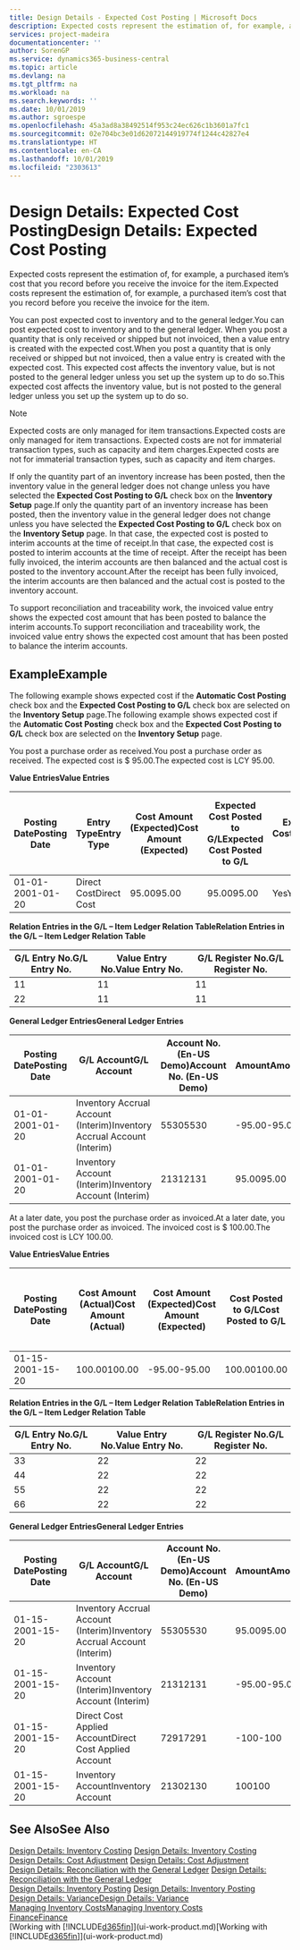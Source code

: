 ```yaml
---
title: Design Details - Expected Cost Posting | Microsoft Docs
description: Expected costs represent the estimation of, for example, a purchased item’s cost that you record before you receive the invoice for the item.
services: project-madeira
documentationcenter: ''
author: SorenGP
ms.service: dynamics365-business-central
ms.topic: article
ms.devlang: na
ms.tgt_pltfrm: na
ms.workload: na
ms.search.keywords: ''
ms.date: 10/01/2019
ms.author: sgroespe
ms.openlocfilehash: 45a3ad8a38492514f953c24ec626c1b3601a7fc1
ms.sourcegitcommit: 02e704bc3e01d62072144919774f1244c42827e4
ms.translationtype: HT
ms.contentlocale: en-CA
ms.lasthandoff: 10/01/2019
ms.locfileid: "2303613"
---
```

# <a name="design-details-expected-cost-posting"></a><span data-ttu-id="d4f04-103">Design Details: Expected Cost Posting</span><span class="sxs-lookup"><span data-stu-id="d4f04-103">Design Details: Expected Cost Posting</span></span>
<span data-ttu-id="d4f04-104">Expected costs represent the estimation of, for example, a purchased item’s cost that you record before you receive the invoice for the item.</span><span class="sxs-lookup"><span data-stu-id="d4f04-104">Expected costs represent the estimation of, for example, a purchased item’s cost that you record before you receive the invoice for the item.</span></span>  

 <span data-ttu-id="d4f04-105">You can post expected cost to inventory and to the general ledger.</span><span class="sxs-lookup"><span data-stu-id="d4f04-105">You can post expected cost to inventory and to the general ledger.</span></span> <span data-ttu-id="d4f04-106">When you post a quantity that is only received or shipped but not invoiced, then a value entry is created with the expected cost.</span><span class="sxs-lookup"><span data-stu-id="d4f04-106">When you post a quantity that is only received or shipped but not invoiced, then a value entry is created with the expected cost.</span></span> <span data-ttu-id="d4f04-107">This expected cost affects the inventory value, but is not posted to the general ledger unless you set up the system up to do so.</span><span class="sxs-lookup"><span data-stu-id="d4f04-107">This expected cost affects the inventory value, but is not posted to the general ledger unless you set up the system up to do so.</span></span>  

> [!NOTE]  
>  <span data-ttu-id="d4f04-108">Expected costs are only managed for item transactions.</span><span class="sxs-lookup"><span data-stu-id="d4f04-108">Expected costs are only managed for item transactions.</span></span> <span data-ttu-id="d4f04-109">Expected costs are not for immaterial transaction types, such as capacity and item charges.</span><span class="sxs-lookup"><span data-stu-id="d4f04-109">Expected costs are not for immaterial transaction types, such as capacity and item charges.</span></span>  

 <span data-ttu-id="d4f04-110">If only the quantity part of an inventory increase has been posted, then the inventory value in the general ledger does not change unless you have selected the **Expected Cost Posting to G/L** check box on the **Inventory Setup** page.</span><span class="sxs-lookup"><span data-stu-id="d4f04-110">If only the quantity part of an inventory increase has been posted, then the inventory value in the general ledger does not change unless you have selected the **Expected Cost Posting to G/L** check box on the **Inventory Setup** page.</span></span> <span data-ttu-id="d4f04-111">In that case, the expected cost is posted to interim accounts at the time of receipt.</span><span class="sxs-lookup"><span data-stu-id="d4f04-111">In that case, the expected cost is posted to interim accounts at the time of receipt.</span></span> <span data-ttu-id="d4f04-112">After the receipt has been fully invoiced, the interim accounts are then balanced and the actual cost is posted to the inventory account.</span><span class="sxs-lookup"><span data-stu-id="d4f04-112">After the receipt has been fully invoiced, the interim accounts are then balanced and the actual cost is posted to the inventory account.</span></span>  

 <span data-ttu-id="d4f04-113">To support reconciliation and traceability work, the invoiced value entry shows the expected cost amount that has been posted to balance the interim accounts.</span><span class="sxs-lookup"><span data-stu-id="d4f04-113">To support reconciliation and traceability work, the invoiced value entry shows the expected cost amount that has been posted to balance the interim accounts.</span></span>  

## <a name="example"></a><span data-ttu-id="d4f04-114">Example</span><span class="sxs-lookup"><span data-stu-id="d4f04-114">Example</span></span>  
 <span data-ttu-id="d4f04-115">The following example shows expected cost if the **Automatic Cost Posting** check box and the **Expected Cost Posting to G/L** check box are selected on the **Inventory Setup** page.</span><span class="sxs-lookup"><span data-stu-id="d4f04-115">The following example shows expected cost if the **Automatic Cost Posting** check box and the **Expected Cost Posting to G/L** check box are selected on the **Inventory Setup** page.</span></span>  

 <span data-ttu-id="d4f04-116">You post a purchase order as received.</span><span class="sxs-lookup"><span data-stu-id="d4f04-116">You post a purchase order as received.</span></span> <span data-ttu-id="d4f04-117">The expected cost is $ 95.00.</span><span class="sxs-lookup"><span data-stu-id="d4f04-117">The expected cost is LCY 95.00.</span></span>  

 <span data-ttu-id="d4f04-118">**Value Entries**</span><span class="sxs-lookup"><span data-stu-id="d4f04-118">**Value Entries**</span></span>  

|<span data-ttu-id="d4f04-119">Posting Date</span><span class="sxs-lookup"><span data-stu-id="d4f04-119">Posting Date</span></span>|<span data-ttu-id="d4f04-120">Entry Type</span><span class="sxs-lookup"><span data-stu-id="d4f04-120">Entry Type</span></span>|<span data-ttu-id="d4f04-121">Cost Amount (Expected)</span><span class="sxs-lookup"><span data-stu-id="d4f04-121">Cost Amount (Expected)</span></span>|<span data-ttu-id="d4f04-122">Expected Cost Posted to G/L</span><span class="sxs-lookup"><span data-stu-id="d4f04-122">Expected Cost Posted to G/L</span></span>|<span data-ttu-id="d4f04-123">Expected Cost</span><span class="sxs-lookup"><span data-stu-id="d4f04-123">Expected Cost</span></span>|<span data-ttu-id="d4f04-124">Item Ledger Entry No.</span><span class="sxs-lookup"><span data-stu-id="d4f04-124">Item Ledger Entry No.</span></span>|<span data-ttu-id="d4f04-125">Entry No.</span><span class="sxs-lookup"><span data-stu-id="d4f04-125">Entry No.</span></span>|  
|------------------|----------------|------------------------------|----------------------------------|-------------------|---------------------------|---------------|  
|<span data-ttu-id="d4f04-126">01-01-20</span><span class="sxs-lookup"><span data-stu-id="d4f04-126">01-01-20</span></span>|<span data-ttu-id="d4f04-127">Direct Cost</span><span class="sxs-lookup"><span data-stu-id="d4f04-127">Direct Cost</span></span>|<span data-ttu-id="d4f04-128">95.00</span><span class="sxs-lookup"><span data-stu-id="d4f04-128">95.00</span></span>|<span data-ttu-id="d4f04-129">95.00</span><span class="sxs-lookup"><span data-stu-id="d4f04-129">95.00</span></span>|<span data-ttu-id="d4f04-130">Yes</span><span class="sxs-lookup"><span data-stu-id="d4f04-130">Yes</span></span>|<span data-ttu-id="d4f04-131">1</span><span class="sxs-lookup"><span data-stu-id="d4f04-131">1</span></span>|<span data-ttu-id="d4f04-132">1</span><span class="sxs-lookup"><span data-stu-id="d4f04-132">1</span></span>|  

 <span data-ttu-id="d4f04-133">**Relation Entries in the G/L – Item Ledger Relation Table**</span><span class="sxs-lookup"><span data-stu-id="d4f04-133">**Relation Entries in the G/L – Item Ledger Relation Table**</span></span>  

|<span data-ttu-id="d4f04-134">G/L Entry No.</span><span class="sxs-lookup"><span data-stu-id="d4f04-134">G/L Entry No.</span></span>|<span data-ttu-id="d4f04-135">Value Entry No.</span><span class="sxs-lookup"><span data-stu-id="d4f04-135">Value Entry No.</span></span>|<span data-ttu-id="d4f04-136">G/L Register No.</span><span class="sxs-lookup"><span data-stu-id="d4f04-136">G/L Register No.</span></span>|  
|--------------------|---------------------|-----------------------|  
|<span data-ttu-id="d4f04-137">1</span><span class="sxs-lookup"><span data-stu-id="d4f04-137">1</span></span>|<span data-ttu-id="d4f04-138">1</span><span class="sxs-lookup"><span data-stu-id="d4f04-138">1</span></span>|<span data-ttu-id="d4f04-139">1</span><span class="sxs-lookup"><span data-stu-id="d4f04-139">1</span></span>|  
|<span data-ttu-id="d4f04-140">2</span><span class="sxs-lookup"><span data-stu-id="d4f04-140">2</span></span>|<span data-ttu-id="d4f04-141">1</span><span class="sxs-lookup"><span data-stu-id="d4f04-141">1</span></span>|<span data-ttu-id="d4f04-142">1</span><span class="sxs-lookup"><span data-stu-id="d4f04-142">1</span></span>|  

 <span data-ttu-id="d4f04-143">**General Ledger Entries**</span><span class="sxs-lookup"><span data-stu-id="d4f04-143">**General Ledger Entries**</span></span>  

|<span data-ttu-id="d4f04-144">Posting Date</span><span class="sxs-lookup"><span data-stu-id="d4f04-144">Posting Date</span></span>|<span data-ttu-id="d4f04-145">G/L Account</span><span class="sxs-lookup"><span data-stu-id="d4f04-145">G/L Account</span></span>|<span data-ttu-id="d4f04-146">Account No. (En-US Demo)</span><span class="sxs-lookup"><span data-stu-id="d4f04-146">Account No. (En-US Demo)</span></span>|<span data-ttu-id="d4f04-147">Amount</span><span class="sxs-lookup"><span data-stu-id="d4f04-147">Amount</span></span>|<span data-ttu-id="d4f04-148">Entry No.</span><span class="sxs-lookup"><span data-stu-id="d4f04-148">Entry No.</span></span>|  
|------------------|------------------|---------------------------------|------------|---------------|  
|<span data-ttu-id="d4f04-149">01-01-20</span><span class="sxs-lookup"><span data-stu-id="d4f04-149">01-01-20</span></span>|<span data-ttu-id="d4f04-150">Inventory Accrual Account (Interim)</span><span class="sxs-lookup"><span data-stu-id="d4f04-150">Inventory Accrual Account (Interim)</span></span>|<span data-ttu-id="d4f04-151">5530</span><span class="sxs-lookup"><span data-stu-id="d4f04-151">5530</span></span>|<span data-ttu-id="d4f04-152">-95.00</span><span class="sxs-lookup"><span data-stu-id="d4f04-152">-95.00</span></span>|<span data-ttu-id="d4f04-153">2</span><span class="sxs-lookup"><span data-stu-id="d4f04-153">2</span></span>|  
|<span data-ttu-id="d4f04-154">01-01-20</span><span class="sxs-lookup"><span data-stu-id="d4f04-154">01-01-20</span></span>|<span data-ttu-id="d4f04-155">Inventory Account (Interim)</span><span class="sxs-lookup"><span data-stu-id="d4f04-155">Inventory Account (Interim)</span></span>|<span data-ttu-id="d4f04-156">2131</span><span class="sxs-lookup"><span data-stu-id="d4f04-156">2131</span></span>|<span data-ttu-id="d4f04-157">95.00</span><span class="sxs-lookup"><span data-stu-id="d4f04-157">95.00</span></span>|<span data-ttu-id="d4f04-158">1</span><span class="sxs-lookup"><span data-stu-id="d4f04-158">1</span></span>|  

 <span data-ttu-id="d4f04-159">At a later date, you post the purchase order as invoiced.</span><span class="sxs-lookup"><span data-stu-id="d4f04-159">At a later date, you post the purchase order as invoiced.</span></span> <span data-ttu-id="d4f04-160">The invoiced cost is $ 100.00.</span><span class="sxs-lookup"><span data-stu-id="d4f04-160">The invoiced cost is LCY 100.00.</span></span>  

 <span data-ttu-id="d4f04-161">**Value Entries**</span><span class="sxs-lookup"><span data-stu-id="d4f04-161">**Value Entries**</span></span>  

|<span data-ttu-id="d4f04-162">Posting Date</span><span class="sxs-lookup"><span data-stu-id="d4f04-162">Posting Date</span></span>|<span data-ttu-id="d4f04-163">Cost Amount (Actual)</span><span class="sxs-lookup"><span data-stu-id="d4f04-163">Cost Amount (Actual)</span></span>|<span data-ttu-id="d4f04-164">Cost Amount (Expected)</span><span class="sxs-lookup"><span data-stu-id="d4f04-164">Cost Amount (Expected)</span></span>|<span data-ttu-id="d4f04-165">Cost Posted to G/L</span><span class="sxs-lookup"><span data-stu-id="d4f04-165">Cost Posted to G/L</span></span>|<span data-ttu-id="d4f04-166">Expected Cost</span><span class="sxs-lookup"><span data-stu-id="d4f04-166">Expected Cost</span></span>|<span data-ttu-id="d4f04-167">Item Ledger Entry No.</span><span class="sxs-lookup"><span data-stu-id="d4f04-167">Item Ledger Entry No.</span></span>|<span data-ttu-id="d4f04-168">Entry No.</span><span class="sxs-lookup"><span data-stu-id="d4f04-168">Entry No.</span></span>|  
|------------------|----------------------------|------------------------------|-------------------------|-------------------|---------------------------|---------------|  
|<span data-ttu-id="d4f04-169">01-15-20</span><span class="sxs-lookup"><span data-stu-id="d4f04-169">01-15-20</span></span>|<span data-ttu-id="d4f04-170">100.00</span><span class="sxs-lookup"><span data-stu-id="d4f04-170">100.00</span></span>|<span data-ttu-id="d4f04-171">-95.00</span><span class="sxs-lookup"><span data-stu-id="d4f04-171">-95.00</span></span>|<span data-ttu-id="d4f04-172">100.00</span><span class="sxs-lookup"><span data-stu-id="d4f04-172">100.00</span></span>|<span data-ttu-id="d4f04-173">No</span><span class="sxs-lookup"><span data-stu-id="d4f04-173">No</span></span>|<span data-ttu-id="d4f04-174">1</span><span class="sxs-lookup"><span data-stu-id="d4f04-174">1</span></span>|<span data-ttu-id="d4f04-175">2</span><span class="sxs-lookup"><span data-stu-id="d4f04-175">2</span></span>|  

 <span data-ttu-id="d4f04-176">**Relation Entries in the G/L – Item Ledger Relation Table**</span><span class="sxs-lookup"><span data-stu-id="d4f04-176">**Relation Entries in the G/L – Item Ledger Relation Table**</span></span>  

|<span data-ttu-id="d4f04-177">G/L Entry No.</span><span class="sxs-lookup"><span data-stu-id="d4f04-177">G/L Entry No.</span></span>|<span data-ttu-id="d4f04-178">Value Entry No.</span><span class="sxs-lookup"><span data-stu-id="d4f04-178">Value Entry No.</span></span>|<span data-ttu-id="d4f04-179">G/L Register No.</span><span class="sxs-lookup"><span data-stu-id="d4f04-179">G/L Register No.</span></span>|  
|--------------------|---------------------|-----------------------|  
|<span data-ttu-id="d4f04-180">3</span><span class="sxs-lookup"><span data-stu-id="d4f04-180">3</span></span>|<span data-ttu-id="d4f04-181">2</span><span class="sxs-lookup"><span data-stu-id="d4f04-181">2</span></span>|<span data-ttu-id="d4f04-182">2</span><span class="sxs-lookup"><span data-stu-id="d4f04-182">2</span></span>|  
|<span data-ttu-id="d4f04-183">4</span><span class="sxs-lookup"><span data-stu-id="d4f04-183">4</span></span>|<span data-ttu-id="d4f04-184">2</span><span class="sxs-lookup"><span data-stu-id="d4f04-184">2</span></span>|<span data-ttu-id="d4f04-185">2</span><span class="sxs-lookup"><span data-stu-id="d4f04-185">2</span></span>|  
|<span data-ttu-id="d4f04-186">5</span><span class="sxs-lookup"><span data-stu-id="d4f04-186">5</span></span>|<span data-ttu-id="d4f04-187">2</span><span class="sxs-lookup"><span data-stu-id="d4f04-187">2</span></span>|<span data-ttu-id="d4f04-188">2</span><span class="sxs-lookup"><span data-stu-id="d4f04-188">2</span></span>|  
|<span data-ttu-id="d4f04-189">6</span><span class="sxs-lookup"><span data-stu-id="d4f04-189">6</span></span>|<span data-ttu-id="d4f04-190">2</span><span class="sxs-lookup"><span data-stu-id="d4f04-190">2</span></span>|<span data-ttu-id="d4f04-191">2</span><span class="sxs-lookup"><span data-stu-id="d4f04-191">2</span></span>|  

 <span data-ttu-id="d4f04-192">**General Ledger Entries**</span><span class="sxs-lookup"><span data-stu-id="d4f04-192">**General Ledger Entries**</span></span>  

|<span data-ttu-id="d4f04-193">Posting Date</span><span class="sxs-lookup"><span data-stu-id="d4f04-193">Posting Date</span></span>|<span data-ttu-id="d4f04-194">G/L Account</span><span class="sxs-lookup"><span data-stu-id="d4f04-194">G/L Account</span></span>|<span data-ttu-id="d4f04-195">Account No. (En-US Demo)</span><span class="sxs-lookup"><span data-stu-id="d4f04-195">Account No. (En-US Demo)</span></span>|<span data-ttu-id="d4f04-196">Amount</span><span class="sxs-lookup"><span data-stu-id="d4f04-196">Amount</span></span>|<span data-ttu-id="d4f04-197">Entry No.</span><span class="sxs-lookup"><span data-stu-id="d4f04-197">Entry No.</span></span>|  
|------------------|------------------|---------------------------------|------------|---------------|  
|<span data-ttu-id="d4f04-198">01-15-20</span><span class="sxs-lookup"><span data-stu-id="d4f04-198">01-15-20</span></span>|<span data-ttu-id="d4f04-199">Inventory Accrual Account (Interim)</span><span class="sxs-lookup"><span data-stu-id="d4f04-199">Inventory Accrual Account (Interim)</span></span>|<span data-ttu-id="d4f04-200">5530</span><span class="sxs-lookup"><span data-stu-id="d4f04-200">5530</span></span>|<span data-ttu-id="d4f04-201">95.00</span><span class="sxs-lookup"><span data-stu-id="d4f04-201">95.00</span></span>|<span data-ttu-id="d4f04-202">4</span><span class="sxs-lookup"><span data-stu-id="d4f04-202">4</span></span>|  
|<span data-ttu-id="d4f04-203">01-15-20</span><span class="sxs-lookup"><span data-stu-id="d4f04-203">01-15-20</span></span>|<span data-ttu-id="d4f04-204">Inventory Account (Interim)</span><span class="sxs-lookup"><span data-stu-id="d4f04-204">Inventory Account (Interim)</span></span>|<span data-ttu-id="d4f04-205">2131</span><span class="sxs-lookup"><span data-stu-id="d4f04-205">2131</span></span>|<span data-ttu-id="d4f04-206">-95.00</span><span class="sxs-lookup"><span data-stu-id="d4f04-206">-95.00</span></span>|<span data-ttu-id="d4f04-207">3</span><span class="sxs-lookup"><span data-stu-id="d4f04-207">3</span></span>|  
|<span data-ttu-id="d4f04-208">01-15-20</span><span class="sxs-lookup"><span data-stu-id="d4f04-208">01-15-20</span></span>|<span data-ttu-id="d4f04-209">Direct Cost Applied Account</span><span class="sxs-lookup"><span data-stu-id="d4f04-209">Direct Cost Applied Account</span></span>|<span data-ttu-id="d4f04-210">7291</span><span class="sxs-lookup"><span data-stu-id="d4f04-210">7291</span></span>|<span data-ttu-id="d4f04-211">-100</span><span class="sxs-lookup"><span data-stu-id="d4f04-211">-100</span></span>|<span data-ttu-id="d4f04-212">6</span><span class="sxs-lookup"><span data-stu-id="d4f04-212">6</span></span>|  
|<span data-ttu-id="d4f04-213">01-15-20</span><span class="sxs-lookup"><span data-stu-id="d4f04-213">01-15-20</span></span>|<span data-ttu-id="d4f04-214">Inventory Account</span><span class="sxs-lookup"><span data-stu-id="d4f04-214">Inventory Account</span></span>|<span data-ttu-id="d4f04-215">2130</span><span class="sxs-lookup"><span data-stu-id="d4f04-215">2130</span></span>|<span data-ttu-id="d4f04-216">100</span><span class="sxs-lookup"><span data-stu-id="d4f04-216">100</span></span>|<span data-ttu-id="d4f04-217">5</span><span class="sxs-lookup"><span data-stu-id="d4f04-217">5</span></span>|  

## <a name="see-also"></a><span data-ttu-id="d4f04-218">See Also</span><span class="sxs-lookup"><span data-stu-id="d4f04-218">See Also</span></span>
 <span data-ttu-id="d4f04-219">[Design Details: Inventory Costing](design-details-inventory-costing.md) </span><span class="sxs-lookup"><span data-stu-id="d4f04-219">[Design Details: Inventory Costing](design-details-inventory-costing.md) </span></span>  
 <span data-ttu-id="d4f04-220">[Design Details: Cost Adjustment](design-details-cost-adjustment.md) </span><span class="sxs-lookup"><span data-stu-id="d4f04-220">[Design Details: Cost Adjustment](design-details-cost-adjustment.md) </span></span>  
 <span data-ttu-id="d4f04-221">[Design Details: Reconciliation with the General Ledger](design-details-reconciliation-with-the-general-ledger.md) </span><span class="sxs-lookup"><span data-stu-id="d4f04-221">[Design Details: Reconciliation with the General Ledger](design-details-reconciliation-with-the-general-ledger.md) </span></span>  
 <span data-ttu-id="d4f04-222">[Design Details: Inventory Posting](design-details-inventory-posting.md) </span><span class="sxs-lookup"><span data-stu-id="d4f04-222">[Design Details: Inventory Posting](design-details-inventory-posting.md) </span></span>  
 [<span data-ttu-id="d4f04-223">Design Details: Variance</span><span class="sxs-lookup"><span data-stu-id="d4f04-223">Design Details: Variance</span></span>](design-details-variance.md)  
 [<span data-ttu-id="d4f04-224">Managing Inventory Costs</span><span class="sxs-lookup"><span data-stu-id="d4f04-224">Managing Inventory Costs</span></span>](finance-manage-inventory-costs.md)  
 [<span data-ttu-id="d4f04-225">Finance</span><span class="sxs-lookup"><span data-stu-id="d4f04-225">Finance</span></span>](finance.md)  
 <span data-ttu-id="d4f04-226">[Working with [!INCLUDE[d365fin](includes/d365fin_md.md)]](ui-work-product.md)</span><span class="sxs-lookup"><span data-stu-id="d4f04-226">[Working with [!INCLUDE[d365fin](includes/d365fin_md.md)]](ui-work-product.md)</span></span>
